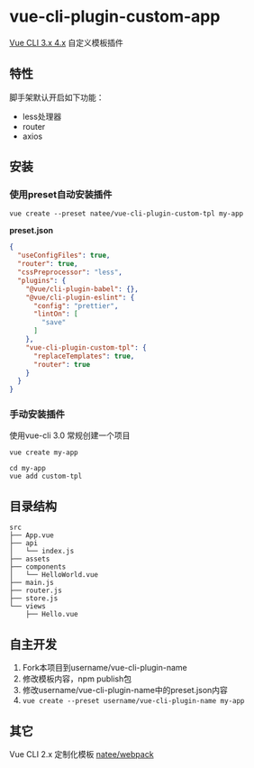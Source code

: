 # vue-cli-plugin-custom-app

[Vue CLI 3.x 4.x](https://github.com/vuejs/vue-cli) 自定义模板插件

## 特性
脚手架默认开启如下功能：
- less处理器
- router
- axios

## 安装

### 使用preset自动安装插件
```
vue create --preset natee/vue-cli-plugin-custom-tpl my-app
```

**preset.json**
```json
{
  "useConfigFiles": true,
  "router": true,
  "cssPreprocessor": "less",
  "plugins": {
    "@vue/cli-plugin-babel": {},
    "@vue/cli-plugin-eslint": {
      "config": "prettier",
      "lintOn": [
        "save"
      ]
    },
    "vue-cli-plugin-custom-tpl": {
      "replaceTemplates": true,
      "router": true
    }
  }
}
```

### 手动安装插件
使用vue-cli 3.0 常规创建一个项目
```
vue create my-app
```

```
cd my-app
vue add custom-tpl
```

## 目录结构

```
src
├── App.vue
├── api
│   └── index.js
├── assets
├── components
│   └── HelloWorld.vue
├── main.js
├── router.js
├── store.js
└── views
    ├── Hello.vue

```

## 自主开发
1. Fork本项目到username/vue-cli-plugin-name
2. 修改模板内容，npm publish包
3. 修改username/vue-cli-plugin-name中的preset.json内容
4. `vue create --preset username/vue-cli-plugin-name my-app`

## 其它

Vue CLI 2.x 定制化模板 [natee/webpack](https://github.com/natee/webpack)

